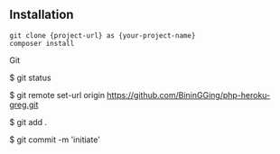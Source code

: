 ## Installation

```
git clone {project-url} as {your-project-name}
composer install

```

Git

$ git status

$ git remote set-url origin https://github.com/BininGGing/php-heroku-greg.git

$ git add .

$ git commit -m 'initiate'